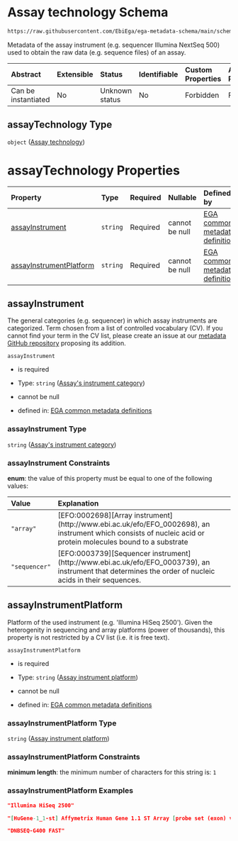 # Assay technology Schema

```txt
https://raw.githubusercontent.com/EbiEga/ega-metadata-schema/main/schemas/EGA.experiment.json#/properties/assayTechnology
```

Metadata of the assay instrument (e.g. sequencer Illumina NextSeq 500) used to obtain the raw data (e.g. sequence files) of an assay.

| Abstract            | Extensible | Status         | Identifiable | Custom Properties | Additional Properties | Access Restrictions | Defined In                                                                           |
| :------------------ | :--------- | :------------- | :----------- | :---------------- | :-------------------- | :------------------ | :----------------------------------------------------------------------------------- |
| Can be instantiated | No         | Unknown status | No           | Forbidden         | Forbidden             | none                | [EGA.experiment.json\*](../../../schemas/EGA.experiment.json "open original schema") |

## assayTechnology Type

`object` ([Assay technology](ega-12-definitions-assay-technology.md))

# assayTechnology Properties

| Property                                            | Type     | Required | Nullable       | Defined by                                                                                                                                                                                                                                                                                       |
| :-------------------------------------------------- | :------- | :------- | :------------- | :----------------------------------------------------------------------------------------------------------------------------------------------------------------------------------------------------------------------------------------------------------------------------------------------- |
| [assayInstrument](#assayinstrument)                 | `string` | Required | cannot be null | [EGA common metadata definitions](ega-12-definitions-assay-technology-properties-assays-instrument-category.md "https://raw.githubusercontent.com/EbiEga/ega-metadata-schema/main/schemas/EGA.common-definitions.json#/definitions/assayTechnologyDescriptor/properties/assayInstrument")        |
| [assayInstrumentPlatform](#assayinstrumentplatform) | `string` | Required | cannot be null | [EGA common metadata definitions](ega-12-definitions-assay-technology-properties-assay-instrument-platform.md "https://raw.githubusercontent.com/EbiEga/ega-metadata-schema/main/schemas/EGA.common-definitions.json#/definitions/assayTechnologyDescriptor/properties/assayInstrumentPlatform") |

## assayInstrument

The general categories (e.g. sequencer) in which assay instruments are categorized. Term chosen from a list of controlled vocabulary (CV). If you cannot find your term in the CV list, please create an issue at our [metadata GitHub repository](https://github.com/EbiEga/ega-metadata-schema/issues/new/choose) proposing its addition.

`assayInstrument`

*   is required

*   Type: `string` ([Assay's instrument category](ega-12-definitions-assay-technology-properties-assays-instrument-category.md))

*   cannot be null

*   defined in: [EGA common metadata definitions](ega-12-definitions-assay-technology-properties-assays-instrument-category.md "https://raw.githubusercontent.com/EbiEga/ega-metadata-schema/main/schemas/EGA.common-definitions.json#/definitions/assayTechnologyDescriptor/properties/assayInstrument")

### assayInstrument Type

`string` ([Assay's instrument category](ega-12-definitions-assay-technology-properties-assays-instrument-category.md))

### assayInstrument Constraints

**enum**: the value of this property must be equal to one of the following values:

| Value         | Explanation                                                                                                                                                         |
| :------------ | :------------------------------------------------------------------------------------------------------------------------------------------------------------------ |
| `"array"`     | \[EFO:0002698]\[Array instrument]\(http\://www\.ebi.ac.uk/efo/EFO\_0002698), an instrument which consists of nucleic acid or protein molecules bound to a substrate |
| `"sequencer"` | \[EFO:0003739]\[Sequencer instrument]\(http\://www\.ebi.ac.uk/efo/EFO\_0003739), an instrument that determines the order of nucleic acids in their sequences.       |

## assayInstrumentPlatform

Platform of the used instrument (e.g. 'Illumina HiSeq 2500'). Given the heterogenity in sequencing and array platforms (power of thousands), this property is not restricted by a CV list (i.e. it is free text).

`assayInstrumentPlatform`

*   is required

*   Type: `string` ([Assay instrument platform](ega-12-definitions-assay-technology-properties-assay-instrument-platform.md))

*   cannot be null

*   defined in: [EGA common metadata definitions](ega-12-definitions-assay-technology-properties-assay-instrument-platform.md "https://raw.githubusercontent.com/EbiEga/ega-metadata-schema/main/schemas/EGA.common-definitions.json#/definitions/assayTechnologyDescriptor/properties/assayInstrumentPlatform")

### assayInstrumentPlatform Type

`string` ([Assay instrument platform](ega-12-definitions-assay-technology-properties-assay-instrument-platform.md))

### assayInstrumentPlatform Constraints

**minimum length**: the minimum number of characters for this string is: `1`

### assayInstrumentPlatform Examples

```json
"Illumina HiSeq 2500"
```

```json
"[HuGene-1_1-st] Affymetrix Human Gene 1.1 ST Array [probe set (exon) version]"
```

```json
"DNBSEQ-G400 FAST"
```
